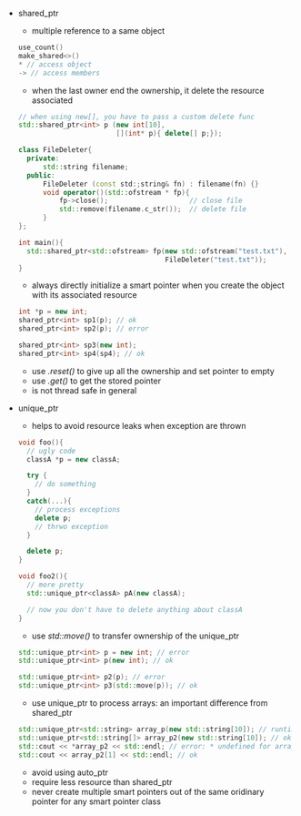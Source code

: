 + shared_ptr
  + multiple reference to a same object
  ```cpp
  use_count()
  make_shared<>()
  * // access object
  -> // access members
  ```
  + when the last owner end the ownership, it delete the resource associated
  ```cpp
  // when using new[], you have to pass a custom delete func
  std::shared_ptr<int> p (new int[10],
                          [](int* p){ delete[] p;});
  ```
  ```cpp
  class FileDeleter{
    private:
        std::string filename;
    public:
        FileDeleter (const std:;string& fn) : filename(fn) {}
        void operator()(std::ofstream * fp){
            fp->close();                    // close file
            std::remove(filename.c_str());  // delete file
        }
  };

  int main(){
    std::shared_ptr<std::ofstream> fp(new std::ofstream("test.txt"),
                                      FileDeleter("test.txt"));
  }
  ```
  + always directly initialize a smart pointer when you create the object with its associated resource
  ```cpp
  int *p = new int;
  shared_ptr<int> sp1(p); // ok
  shared_ptr<int> sp2(p); // error

  shared_ptr<int> sp3(new int);
  shared_ptr<int> sp4(sp4); // ok
  ```
  + use *.reset()* to give up all the ownership and set pointer to empty
  + use *.get()* to get the stored pointer
  + is not thread safe in general

+ unique_ptr
  + helps to avoid resource leaks when exception are thrown
  ```cpp
  void foo(){
    // ugly code
    classA *p = new classA;

    try {
      // do something
    }
    catch(...){
      // process exceptions
      delete p;
      // thrwo exception
    }

    delete p;
  }

  void foo2(){
    // more pretty
    std::unique_ptr<classA> pA(new classA);

    // now you don't have to delete anything about classA
  }
  ```
  + use *std::move()* to transfer ownership of the unique_ptr
  ```cpp
  std::unique_ptr<int> p = new int; // error
  std::unique_ptr<int> p(new int); // ok

  std::unique_ptr<int> p2(p); // error
  std::unique_ptr<int> p3(std::move(p)); // ok
  ```
  + use unique_ptr to process arrays: an important difference from shared_ptr
  ```cpp
  std::unique_ptr<std::string> array_p(new std::string[10]); // runtime error
  std::unique_ptr<std::string[]> array_p2(new std::string[10]); // ok
  std::cout << *array_p2 << std::endl; // error: * undefined for arrays
  std::cout << array_p2[1] << std::endl; // ok

  ```
  + avoid using auto_ptr
  + require less resource than shared_ptr 
  + never create multiple smart pointers out of the same oridinary pointer for any smart pointer class